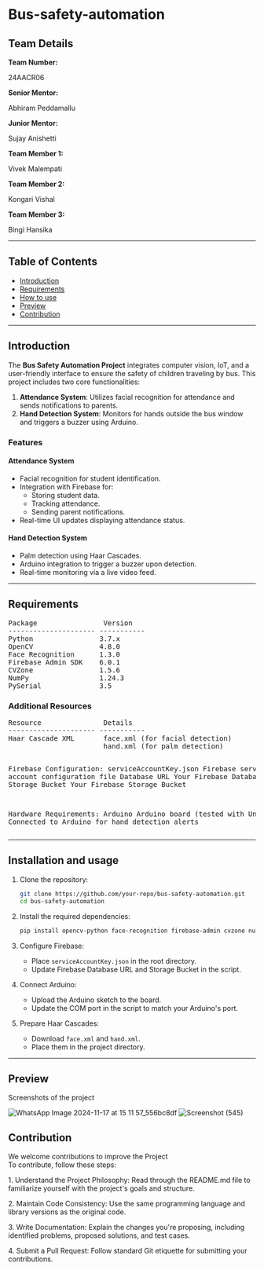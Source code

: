 # Bus-safety-automation

<h2>Team Details</h2>
<b>Team Number: </b><p>24AACR06</p>
<b>Senior Mentor:</b><p> Abhiram Peddamallu</p>
<b>Junior Mentor:</b><p> Sujay Anishetti</p>
<b>Team Member 1:</b><p> Vivek Malempati</p>
<b>Team Member 2:</b><p> Kongari Vishal</p>
<b>Team Member 3:</b><p> Bingi Hansika</p>

---
## Table of Contents
- [Introduction](#introduction) <br>
- [Requirements](#requirements) <br>
- [How to use](#installation-and-usage) <br>
- [Preview](#previews)
- [Contribution](#contribution)

---

## Introduction
The **Bus Safety Automation Project** integrates computer vision, IoT, and a user-friendly interface to ensure the safety of children traveling by bus. This project includes two core functionalities:

1. **Attendance System**: Utilizes facial recognition for attendance and sends notifications to parents.
2. **Hand Detection System**: Monitors for hands outside the bus window and triggers a buzzer using Arduino.


### Features
#### Attendance System
- Facial recognition for student identification.
- Integration with Firebase for:
  - Storing student data.
  - Tracking attendance.
  - Sending parent notifications.
- Real-time UI updates displaying attendance status.

#### Hand Detection System
- Palm detection using Haar Cascades.
- Arduino integration to trigger a buzzer upon detection.
- Real-time monitoring via a live video feed.

---

## Requirements

<pre>
Package                Version
--------------------- -----------
Python                3.7.x
OpenCV                4.8.0
Face Recognition      1.3.0
Firebase Admin SDK    6.0.1
CVZone                1.5.6
NumPy                 1.24.3
PySerial              3.5
</pre>

<h3>Additional Resources</h3>
<pre>
Resource               Details
--------------------- -----------
Haar Cascade XML       face.xml (for facial detection)
                       hand.xml (for palm detection)

Firebase Configuration:
serviceAccountKey.json Firebase service account configuration file
Database URL           Your Firebase Database URL
Storage Bucket         Your Firebase Storage Bucket

Hardware Requirements:
Arduino                Arduino board (tested with Uno)
Buzzer                 Connected to Arduino for hand detection alerts
</pre>



---

## Installation and usage
1. Clone the repository:
   ```bash
   git clone https://github.com/your-repo/bus-safety-automation.git
   cd bus-safety-automation
2. Install the required dependencies:
   ```bash
   pip install opencv-python face-recognition firebase-admin cvzone numpy pyserial
3. Configure Firebase:

   - Place `serviceAccountKey.json` in the root directory.
   - Update Firebase Database URL and Storage Bucket in the script.
4. Connect Arduino:

   - Upload the Arduino sketch to the board.
   - Update the COM port in the script to match your Arduino's port.
5. Prepare Haar Cascades:

   - Download `face.xml` and `hand.xml`.
   - Place them in the project directory.
---
## Preview
Screenshots of the project

![WhatsApp Image 2024-11-17 at 15 11 57_556bc8df](https://github.com/user-attachments/assets/d3f8c545-aeeb-40d6-8d6e-08b3e2e25314)
![Screenshot (545)](https://github.com/user-attachments/assets/e529cd69-adf8-4652-8bbe-232d65b274df)

<h2>Contribution</h2>
<p>We welcome contributions to improve the Project <br>
To contribute, follow these steps:

1.⁠ ⁠Understand the Project Philosophy: Read through the README.md file to familiarize yourself with the project's goals and structure.

2.⁠ ⁠Maintain Code Consistency: Use the same programming language and library versions as the original code.

3.⁠ ⁠Write Documentation: Explain the changes you're proposing, including identified problems, proposed solutions, and test cases.

4.⁠ ⁠Submit a Pull Request: Follow standard Git etiquette for submitting your contributions.</p>
